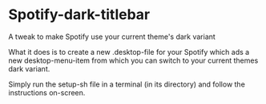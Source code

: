 # Spotify-dark-titlebar
A tweak to make Spotify use your current theme's dark variant

What it does is to create a new .desktop-file for your Spotify which ads a new desktop-menu-item from which you can switch to your current themes dark variant.

Simply run the setup-sh file in a terminal (in its directory) and follow the instructions on-screen.
